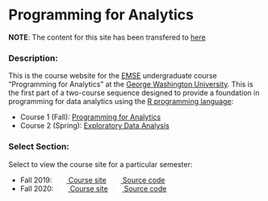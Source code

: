Programming for Analytics
================

**NOTE**: The content for this site has been transfered to
[here](http://github.com/emse-p4a-gwu/)

### Description:

This is the course website for the
[EMSE](https://www.emse.seas.gwu.edu/) undergraduate course “Programming
for Analytics” at the [George Washington
University](https://www.gwu.edu/). This is the first part of a
two-course sequence designed to provide a foundation in programming for
data analytics using the [R programming
language](https://www.r-project.org/):

- Course 1 (Fall): [Programming for Analytics](http://p4a.seas.gwu.edu/)
- Course 2 (Spring): [Exploratory Data
  Analysis](http://eda.seas.gwu.edu/)

### Select Section:

Select to view the course site for a particular semester:

- Fall 2019:   [<img
  src="README_files/figure-gfm/fa-icon-22ef64decd7d02ceffe0a926a1f18925.svg"
  style="width:1em;height:1em" /> Course
  site](http://p4a.seas.gwu.edu/2019-Fall)   [<img
  src="README_files/figure-gfm/fa-icon-25b6c860d890495439890667a714617b.svg"
  style="width:0.97em;height:1em" /> Source
  code](https://github.com/emse-p4a-gwu/2019-Fall/)
- Fall 2020:   [<img
  src="README_files/figure-gfm/fa-icon-22ef64decd7d02ceffe0a926a1f18925.svg"
  style="width:1em;height:1em" /> Course
  site](http://p4a.seas.gwu.edu/2020-Fall)   [<img
  src="README_files/figure-gfm/fa-icon-25b6c860d890495439890667a714617b.svg"
  style="width:0.97em;height:1em" /> Source
  code](https://github.com/emse-p4a-gwu/2020-Fall/)
